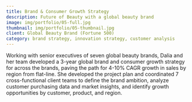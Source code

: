 ```yaml
---
title: Brand & Consumer Growth Strategy
description: Future of Beauty with a global beauty brand
image: img/portfolio/05-full.jpg
thumbnail: img/portfolio/05-thumbnail.jpg
client: Global Beauty Brand (Fortune 500)
category: brand strategy, innovation strategy, customer analysis
---
```


Working with senior executives of seven global beauty brands, Dalia and her team developed a 3-year global brand and consumer growth strategy for across the brands, paving the path for 4-10% CAGR growth in sales by region from flat-line. She developed the project plan and coordinated 7 cross-functional client teams to define the brand ambition, analyze customer purchasing data and market insights, and identify growth opportunities by customer, product, and region. 

